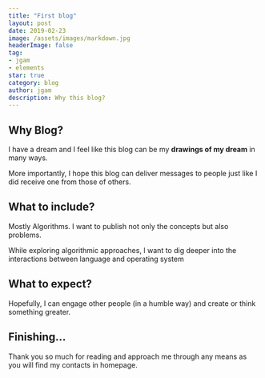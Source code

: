 ```yaml
---
title: "First blog"
layout: post
date: 2019-02-23
image: /assets/images/markdown.jpg
headerImage: false
tag:
- jgam
- elements
star: true
category: blog
author: jgam
description: Why this blog?
---
```


## Why Blog?

I have a dream and I feel like this blog can be my **drawings of my dream** in many ways.

More importantly, I hope this blog can deliver messages to people just like I did receive one from those of others.



## What to include?

Mostly Algorithms. I want to publish not only the concepts but also problems.

While exploring algorithmic approaches, I want to dig deeper into the interactions between language and operating system

## What to expect?

Hopefully, I can engage other people (in a humble way) and create or think something greater.

## Finishing...

Thank you so much for reading and approach me through any means as you will find my contacts in homepage.
